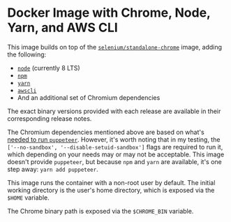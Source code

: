 # Docker Image with Chrome, Node, Yarn, and AWS CLI

This image builds on top of the [`selenium/standalone-chrome`](https://hub.docker.com/r/selenium/standalone-chrome/) image, adding the following:

* [`node`](https://nodejs.org) (currently 8 LTS)
* [`npm`](https://www.npmjs.com/)
* [`yarn`](https://yarnpkg.com)
* [`awscli`](https://aws.amazon.com/cli/)
* And an additional set of Chromium dependencies

The exact binary versions provided with each release are available in their corresponding release notes.

The Chromium dependencies mentioned above are based on what's [needed to run `puppeteer`](https://github.com/GoogleChrome/puppeteer/blob/master/docs/troubleshooting.md). However, it's worth noting that in my testing, the `['--no-sandbox', '--disable-setuid-sandbox']` flags are required to run it, which depending on your needs may or may not be acceptable. This image doesn't provide `puppeteer`, but because `npm` and `yarn` are available, it's one step away: `yarn add puppeteer`.

This image runs the container with a non-root user by default. The initial working directory is the user's home directory, which is exposed via the `$HOME` variable.

The Chrome binary path is exposed via the `$CHROME_BIN` variable.
